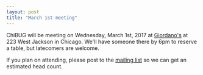```yaml
---
layout: post
title: "March 1st meeting"
---
```


ChiBUG will be meeting on Wednesday, March 1st, 2017 at
[Giordano's](https://giordanos.com/locations/downtown-central-loop/)
at 223 West Jackson in Chicago.
We'll have someone there by 6pm to reserve a table, but latecomers are welcome.

If you plan on attending, please post to the
[mailing list](/lists/talk)
so we can get an estimated head count.
